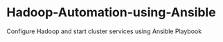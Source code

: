 # Hadoop-Automation-using-Ansible

Configure Hadoop and start cluster services using Ansible Playbook
